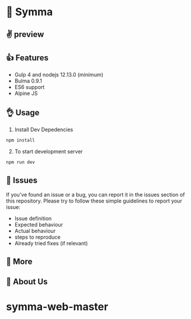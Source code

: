 # 👋 Symma


## ✌️ preview

## 👍 Features

* Gulp 4 and nodejs 12.13.0 (minimum)
* Bulma 0.9.1
* ES6 support
* Alpine JS

## 👌 Usage

1. Install Dev Depedencies

```sh
npm install
```

2. To start development server

```sh
npm run dev
```

## 🍔 Issues

If you've found an issue or a bug, you can report it in the issues section of this repository. Please try to follow these simple guidelines to report your issue:

* Issue definition
* Expected behaviour
* Actual behaviour
* steps to reproduce
* Already tried fixes (if relevant)

## 🎉 More


## 🚀 About Us
# symma-web-master
